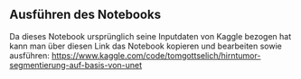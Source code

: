 ## Ausführen des Notebooks
Da dieses Notebook ursprünglich seine Inputdaten von Kaggle bezogen hat kann man über diesen Link das Notebook kopieren und bearbeiten sowie ausführen: https://www.kaggle.com/code/tomgottselich/hirntumor-segmentierung-auf-basis-von-unet
